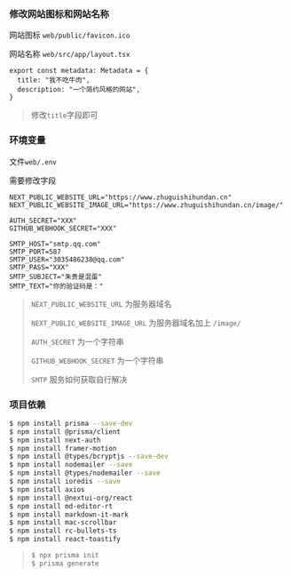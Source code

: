### 修改网站图标和网站名称

网站图标 `web/public/favicon.ico`

网站名称 `web/src/app/layout.tsx`

```tsx
export const metadata: Metadata = {
  title: "我不吃牛肉",
  description: "一个简约风格的网站",
}
```

> 修改`title`字段即可

### 环境变量

文件`web/.env`

需要修改字段

```
NEXT_PUBLIC_WEBSITE_URL="https://www.zhuguishihundan.cn"
NEXT_PUBLIC_WEBSITE_IMAGE_URL="https://www.zhuguishihundan.cn/image/"

AUTH_SECRET="XXX"
GITHUB_WEBHOOK_SECRET="XXX"

SMTP_HOST="smtp.qq.com"
SMTP_PORT=587
SMTP_USER="3035486238@qq.com"
SMTP_PASS="XXX"
SMTP_SUBJECT="朱贵是混蛋"
SMTP_TEXT="你的验证码是："
```

> `NEXT_PUBLIC_WEBSITE_URL` 为服务器域名
>
> `NEXT_PUBLIC_WEBSITE_IMAGE_URL` 为服务器域名加上 `/image/`
>
> `AUTH_SECRET` 为一个字符串
>
> `GITHUB_WEBHOOK_SECRET` 为一个字符串
>
> `SMTP` 服务如何获取自行解决



### 项目依赖

```sh
$ npm install prisma --save-dev
$ npm install @prisma/client
$ npm install next-auth
$ npm install framer-motion
$ npm install @types/bcryptjs --save-dev
$ npm install nodemailer --save
$ npm install @types/nodemailer --save
$ npm install ioredis --save
$ npm install axios
$ npm install @nextui-org/react
$ npm install md-editor-rt
$ npm install markdown-it-mark
$ npm install mac-scrollbar
$ npm install rc-bullets-ts
$ npm install react-toastify
```

> ```sh
> $ npx prisma init
> $ prisma generate
> ```
